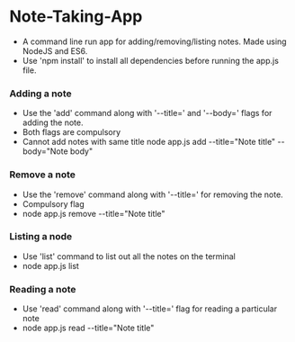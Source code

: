 # Note-Taking-App
- A command line run app for adding/removing/listing notes. Made using NodeJS and ES6.
- Use 'npm install' to install all dependencies before running the app.js file.

### Adding a note
- Use the 'add' command along with '--title=' and '--body=' flags for adding the note.
- Both flags are compulsory
- Cannot add notes with same title
node app.js add --title="Note title" --body="Note body"

### Remove a note
- Use the 'remove' command along with '--title=' for removing the note.
- Compulsory flag
- node app.js remove --title="Note title"

### Listing a node
- Use 'list' command to list out all the notes on the terminal
- node app.js list

### Reading a note
- Use 'read' command along with '--title=' flag for reading a particular note
- node app.js read --title="Note title"


